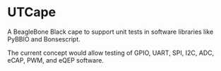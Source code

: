 # UTCape

A BeagleBone Black cape to support unit tests in software libraries like PyBBIO 
and Bonsescript. 

The current concept would allow testing of GPIO, UART, SPI, I2C, ADC, eCAP, PWM,
and eQEP software.

